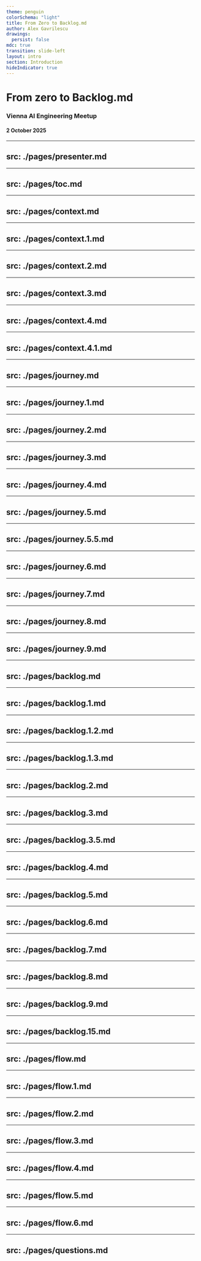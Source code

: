 ```yaml
---
theme: penguin
colorSchema: "light"
title: From Zero to Backlog.md
author: Alex Gavrilescu
drawings:
  persist: false
mdc: true
transition: slide-left
layout: intro
section: Introduction
hideIndicator: true
---
```

# From zero to Backlog.md

### Vienna AI Engineering Meetup
#### 2 October 2025

---
src: ./pages/presenter.md
---

---
src: ./pages/toc.md
---

---
src: ./pages/context.md
---

---
src: ./pages/context.1.md
---

---
src: ./pages/context.2.md
---

---
src: ./pages/context.3.md
---

---
src: ./pages/context.4.md
---

---
src: ./pages/context.4.1.md
---

---
src: ./pages/journey.md
---

---
src: ./pages/journey.1.md
---

---
src: ./pages/journey.2.md
---

---
src: ./pages/journey.3.md
---

---
src: ./pages/journey.4.md
---

---
src: ./pages/journey.5.md
---

---
src: ./pages/journey.5.5.md
---

---
src: ./pages/journey.6.md
---

---
src: ./pages/journey.7.md
---

---
src: ./pages/journey.8.md
---

---
src: ./pages/journey.9.md
---

---
src: ./pages/backlog.md
---

---
src: ./pages/backlog.1.md
---

---
src: ./pages/backlog.1.2.md
---

---
src: ./pages/backlog.1.3.md
---

---
src: ./pages/backlog.2.md
---

---
src: ./pages/backlog.3.md
---

---
src: ./pages/backlog.3.5.md
---

---
src: ./pages/backlog.4.md
---

---
src: ./pages/backlog.5.md
---

---
src: ./pages/backlog.6.md
---

---
src: ./pages/backlog.7.md
---

---
src: ./pages/backlog.8.md
---

---
src: ./pages/backlog.9.md
---

---
src: ./pages/backlog.15.md
---

---
src: ./pages/flow.md
---

---
src: ./pages/flow.1.md
---

---
src: ./pages/flow.2.md
---

---
src: ./pages/flow.3.md
---

---
src: ./pages/flow.4.md
---

---
src: ./pages/flow.5.md
---

---
src: ./pages/flow.6.md
---

---
src: ./pages/questions.md
---
